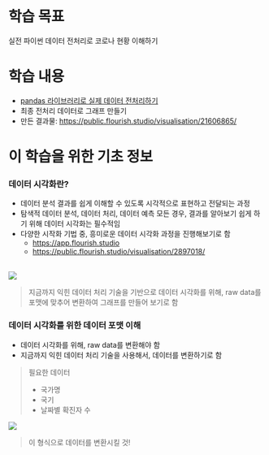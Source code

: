 # 학습 목표
실전 파이썬 데이터 전처리로 코로나 현황 이해하기

# 학습 내용
- [pandas 라이브러리로 실제 데이터 전처리하기](https://github.com/kimayeon-hub/Python_for_AI/blob/master/Data%20Analysis/Real%20Data%20Processing/Real%20Data%20Processing%20with%20pandas.ipynb)
- 최종 전처리 데이터로 그래프 만들기
- 만든 결과물: https://public.flourish.studio/visualisation/21606865/

# 이 학습을 위한 기초 정보
### 데이터 시각화란?
- 데이터 분석 결과를 쉽게 이해할 수 있도록 시각적으로 표현하고 전달되는 과정
- 탐색적 데이터 분석, 데이터 처리, 데이터 예측 모든 경우, 결과를 알아보기 쉽게 하기 위해 데이터 시각화는 필수적임
- 다양한 시작화 기법 중, 흥미로운 데이터 시각화 과정을 진행해보기로 함
  - https://app.flourish.studio
  - https://public.flourish.studio/visualisation/2897018/
 <br>
 
  <img src="https://www.fun-coding.org/00_Images/covid_graph_ex2.jpg" />

  > 지금까지 익힌 데이터 처리 기술을 기반으로 데이터 시각화를 위해, raw data를 포맷에 맞추어 변환하여 그래프를 만들어 보기로 함

### 데이터 시각화를 위한 데이터 포맷 이해
- 데이터 시각화를 위해, raw data를 변환해야 함
- 지금까지 익힌 데이터 처리 기술을 사용해서, 데이터를 변환하기로 함

> 필요한 데이터
>  - 국가명
>  - 국기
>  - 날짜별 확진자 수
<img src="https://www.fun-coding.org/00_Images/covid_ex_data_format.jpg" />

  > 이 형식으로 데이터를 변환시킬 것!

